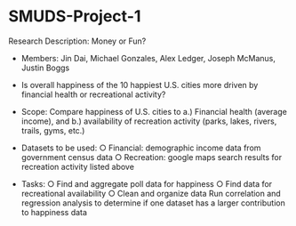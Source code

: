# SMUDS-Project-1

Research Description: Money or Fun? 

- Members: Jin Dai, Michael Gonzales, Alex Ledger, Joseph McManus, Justin Boggs

- Is overall happiness of the 10 happiest U.S. cities more driven by financial health or recreational activity? 

- Scope: Compare happiness of U.S. cities to a.) Financial health (average income), and b.) availability of recreation activity (parks, lakes, rivers, trails, gyms, etc.)

- Datasets to be used: 
		○ Financial: demographic income data from government census data 
		○ Recreation: google maps search results for recreation activity listed above 

- Tasks: 
		○ Find and aggregate poll data for happiness
		○ Find data for recreational availability 
		○ Clean and organize data
Run correlation and regression analysis to determine if one dataset has a larger contribution to happiness data 

